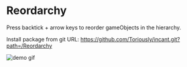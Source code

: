 # Reordarchy

Press backtick + arrow keys to reorder gameObjects in the hierarchy.

Install package from git URL: https://github.com/Toriously/incant.git?path=/Reordarchy

![demo gif](https://cdn.discordapp.com/attachments/563341140426752020/770898902248980480/GIF.gif)
